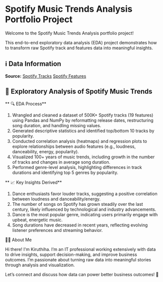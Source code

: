 # Spotify Music Trends Analysis Portfolio Project

Welcome to the Spotify Music Trends Analysis portfolio project!

This end-to-end exploratory data analysis (EDA) project demonstrates how to transform raw Spotify track and features data into meaningful insights.

## ℹ️ Data Information

**Source:** 
[Spotify Tracks](https://www.kaggle.com/datasets/lehaknarnauli/spotify-datasets?select=tracks.csv)
[Spotify Features](https://www.kaggle.com/datasets/zaheenhamidani/ultimate-spotify-tracks-db)

## 🧮 Exploratory Analysis of Spotify Music Trends

** 🔍 EDA Process**

1. Wrangled and cleaned a dataset of 500K+ Spotify tracks (19 features) using Pandas and NumPy by reformatting release dates, restructuring song duration, and handling missing values.
2. Generated descriptive statistics and identified top/bottom 10 tracks by popularity.
3. Conducted correlation analysis (heatmaps) and regression plots to explore relationships between audio features (e.g., loudness, danceability, energy, popularity).
4. Visualized 100+ years of music trends, including growth in the number of tracks and changes in average song duration.
5. Performed genre-level analysis, highlighting differences in track durations and identifying top 5 genres by popularity.
  
** 📈 Key Insights Derived**

1. Dance enthusiasts favor louder tracks, suggesting a positive correlation between loudness and danceability/energy.
2. The number of songs on Spotify has grown steadily over the last century, likely influenced by technological and industry advancements.
3. Dance is the most popular genre, indicating users primarily engage with upbeat, energetic music.
4. Song durations have decreased in recent years, reflecting evolving listener preferences and streaming behavior.

🧑‍💻 About Me

Hi there! I'm Kiruthiha. I’m an IT professional working extensively with data to drive insights, support decision-making, and improve business outcomes. I’m passionate about turning raw data into meaningful stories through analysis and visualization.

Let’s connect and discuss how data can power better business outcomes! 🚀
